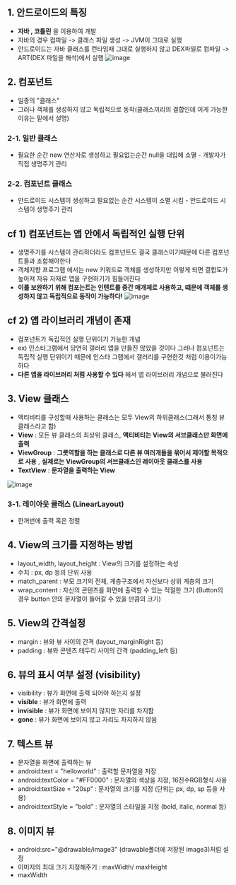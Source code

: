 ## 1. 안드로이드의 특징
+ **자바 , 코틀린** 을 이용하여 개발
+ 자바의 경우 컴파일 -> 클래스 파일 생성 -> JVM이 그대로 실행
+ 안드로이드는 자바 클래스를 런타임때 그대로 실행하지 않고 DEX파일로 컴파일 -> ART(DEX 파일을 해석)에서 실행
 ![image](https://github.com/jjhh1234/Buil_Study/assets/105401500/cf9b3e8e-a565-41de-93c0-854c82f912ef)

## 2. 컴포넌트
+ 일종의 "클래스"
+ 그러나 객체를 생성하지 않고 독립적으로 동작(클래스끼리의 결합인데 이게 가능한 이유는 밑에서 설명)

### 2-1. 일반 클래스
+ 필요한 순간 new 연산자로 생성하고 필요없는순간 null을 대입해 소멸 - 개발자가 직접 생명주기 관리

### 2-2. 컴포넌트 클래스
+ 안드로이드 시스템이 생성하고 필요없는 순간 시스템이 소멸 시킴 - 안드로이드 시스템이 생명주기 관리 

## cf 1) 컴포넌트는 앱 안에서 독립적인 실행 단위
+ 생명주기를 시스템이 관리하더라도 컴포넌트도 결국 클래스이기때문에 다른 컴포넌트들과 조합해야한다
+ 객체지향 프로그램 에서는 new 키워드로 객체를 생성하지만 이렇게 되면 결합도가 높아져 자유 자재로 앱을 구현하기가 힘들어진다
+ **이를 보완하기 위해 컴포는트는 인텐트를 중간 매개체로 사용하고, 떄문에 객체를 생성하지 않고 독립적으로 동작이 가능하다!**
![image](https://github.com/jjhh1234/Buil_Study/assets/105401500/d6034c9c-13cd-4e7d-8396-8ad63dba8ef6)

## cf 2) 앱 라이브러리 개념이 존재
+ 컴포넌트가 독립적인 실행 단위이기 가능한 개념
+ ex) 인스타그램에서 당연히 갤러리 앱을 만들진 않았을 것이다 그러나 컴포넌트는 독립적 실행 단위이기 때문에 인스타 그램에서 갤러리를 구현한것 처럼 이용이가능하다
+ **다른 앱을 라이브러리 처럼 사용할 수 있다** 해서 앱 라이브러리 개념으로 불러진다 

## 3. View 클래스
+ 액티비티를 구성할때 사용하는 클래스는 모두 View의 하위클래스(그래서 통칭 뷰클래스라고 함)
+ **View** : 모든 뷰 클래스의 최상위 클래스, **액티비티는 View의 서브클래스만 화면에 출력**
+ **ViewGroup** : **그릇역할을 하는 클래스로 다른 뷰 여러개들을 묶어서 제어할 목적으로 사용** , **실제로는 ViewGroup의 서브클래스인 레이아웃 클래스를 사용**
+ **TextView** : **문자열을 출력하는 View**

![image](https://github.com/jjhh1234/Buil_Study/assets/105401500/b8b5ce80-2818-45f7-b423-0d190f785e95)


### 3-1. 레이아웃 클래스 (LinearLayout)
+ 한꺼번에 출력 혹은 정렬

## 4. View의 크기를 지정하는 방법
+ layout_width, layout_height : View의 크기를 설정하는 속성
+ 수치 : px, dp 등의 단위 사용
+  match_parent : 부모 크기의 전체, 계층구조에서 자신보다 상위 계층의 크기
+  wrap_content : 자신의 콘텐츠를 화면에 출력할 수 있는 적절한 크기 (Button의 경우 button 안의 문자열이 들어갈 수 있을 만큼의 크기)

## 5. View의 간격설정
+ margin : 뷰와 뷰 사이의 간격 (layout_marginRight 등)
+ padding : 뷰와 콘텐츠 테두리 사이의 간격 (padding_left 등)

## 6. 뷰의 표시 여부 설정 (visibility)
+ visibility : 뷰가 화면에 출력 되어야 하는지 설정
+ **visible** : 뷰가 화면에 출력
+ **invisible** : 뷰가 화면에 보이지 않지만 자리를 차지함
+ **gone** : 뷰가 화면에 보이지 않고 자리도 차지하지 않음

## 7. 텍스트 뷰
+ 문자열을 화면에 출력하는 뷰
+ android:text = "helloworld" : 출력할 문자열을 저장
+ android:textColor = "#FF0000" : 문자열의 색상을 지정, 16진수RGB형식 사용
+ android:textSize = "20sp" : 문자열의 크기를 지정 (단위는 px, dp, sp 등을 사용)
+ android:textStyle = "bold" : 문자열의 스타일을 지정 (bold, italic, normal 등)

## 8. 이미지 뷰
+ android:src="@drawable/image3" (drawable폴더에 저장된 image3)처럼 설정
+ 이미지의 최대 크기 지정해주기 : maxWidth/ maxHeight
+ maxWidth
